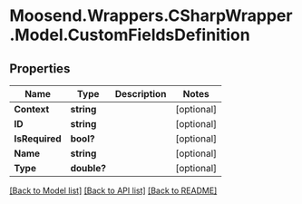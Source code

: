 # Moosend.Wrappers.CSharpWrapper.Model.CustomFieldsDefinition
## Properties

Name | Type | Description | Notes
------------ | ------------- | ------------- | -------------
**Context** | **string** |  | [optional] 
**ID** | **string** |  | [optional] 
**IsRequired** | **bool?** |  | [optional] 
**Name** | **string** |  | [optional] 
**Type** | **double?** |  | [optional] 

[[Back to Model list]](../README.md#documentation-for-models) [[Back to API list]](../README.md#documentation-for-api-endpoints) [[Back to README]](../README.md)

